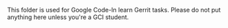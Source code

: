 This folder is used for Google Code-In learn Gerrit tasks. Please do not put anything here unless you're a GCI student.
